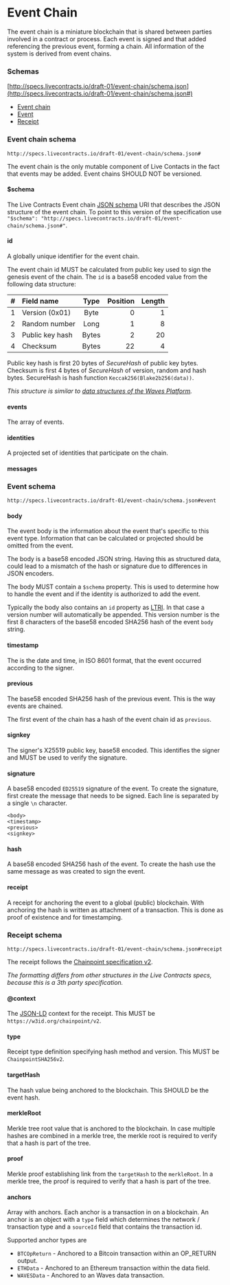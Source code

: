 # Event Chain

The event chain is a miniature blockchain that is shared between parties involved in a contract or process. Each event is signed and that added referencing the previous event, forming a chain. All information of the system is derived from event chains.

### Schemas

[http://specs.livecontracts.io/draft-01/event-chain/schema.json](http://specs.livecontracts.io/draft-01/event-chain/schema.json#)

* [Event chain](./#event-chain-schema)
* [Event](./#event-schema)
* [Receipt](./#receipt-schema)

### Event chain schema

`http://specs.livecontracts.io/draft-01/event-chain/schema.json#`

The event chain is the only mutable component of Live Contacts in the fact that events may be added. Event chains SHOULD NOT be versioned.

#### $schema

The Live Contracts Event chain [JSON schema](http://json-schema.org) URI that describes the JSON structure of the event chain. To point to this version of the specification use `"$schema": "http://specs.livecontracts.io/draft-01/event-chain/schema.json#"`.

#### id

A globally unique identifier for the event chain.

The event chain id MUST be calculated from public key used to sign the genesis event of the chain. The `id` is a base58 encoded value from the following data structure:

| \# | Field name | Type | Position | Length |
| ---: | :--- | :---: | ---: | ---: |
| 1 | Version \(0x01\) | Byte | 0 | 1 |
| 2 | Random number | Long | 1 | 8 |
| 3 | Public key hash | Bytes | 2 | 20 |
| 4 | Checksum | Bytes | 22 | 4 |

Public key hash is first 20 bytes of _SecureHash_ of public key bytes. Checksum is first 4 bytes of _SecureHash_ of version, random and hash bytes. SecureHash is hash function `Keccak256(Blake2b256(data))`.

_This structure is similar to _[_data structures of the Waves Platform_](https://github.com/wavesplatform/Waves/wiki/Data-Structures)_._

#### events

The array of events.

#### identities

A projected set of identities that participate on the chain.

#### messages

### Event schema

`http://specs.livecontracts.io/draft-01/event-chain/schema.json#event`

#### body

The event body is the information about the event that's specific to this event type. Information that can be calculated or projected should be omitted from the event.

The body is a base58 encoded JSON string. Having this as structured data, could lead to a mismatch of the hash or signature due to differences in JSON encoders.

The body MUST contain a `$schema` property. This is used to determine how to handle the event and if the identity is authorized to add the event.

Typically the body also contains an `id` property as [LTRI](https://github.com/legalthings/livecontracts-specs/tree/1f2cef267dfdf6fb694c3f8e878eb0af9a5cc284/00-ltri/README.md). In that case a version number will automatically be appended. This version number is the first 8 characters of the base58 encoded SHA256 hash of the event `body` string.

#### timestamp

The is the date and time, in ISO 8601 format, that the event occurred according to the signer.

#### previous

The base58 encoded SHA256 hash of the previous event. This is the way events are chained.

The first event of the chain has a hash of the event chain id as `previous`.

#### signkey

The signer's X25519 public key, base58 encoded. This identifies the signer and MUST be used to verify the signature.

#### signature

A base58 encoded `ED25519` signature of the event. To create the signature, first create the message that needs to be signed. Each line is separated by a single `\n` character.

```text
<body>
<timestamp>
<previous>
<signkey>
```

#### hash

A base58 encoded SHA256 hash of the event. To create the hash use the same message as was created to sign the event.

#### receipt

A receipt for anchoring the event to a global \(public\) blockchain. With anchoring the hash is written as attachment of a transaction. This is done as proof of existence and for timestamping.

### Receipt schema

`http://specs.livecontracts.io/draft-01/event-chain/schema.json#receipt`

The receipt follows the [Chainpoint specification v2](https://chainpoint.org/).

_The formatting differs from other structures in the Live Contracts specs, because this is a 3th party specification._

#### @context

The [JSON-LD](https://json-ld.org/) context for the receipt. This MUST be `https://w3id.org/chainpoint/v2`.

#### type

Receipt type definition specifying hash method and version. This MUST be `ChainpointSHA256v2`.

#### targetHash

The hash value being anchored to the blockchain. This SHOULD be the event hash.

#### merkleRoot

Merkle tree root value that is anchored to the blockchain. In case multiple hashes are combined in a merkle tree, the merkle root is required to verify that a hash is part of the tree.

#### proof

Merkle proof establishing link from the `targetHash` to the `merkleRoot`. In a merkle tree, the proof is required to verify that a hash is part of the tree.

#### anchors

Array with anchors. Each anchor is a transaction in on a blockchain. An anchor is an object with a `type` field which determines the network / transaction type and a `sourceId` field that contains the transaction id.

Supported anchor types are

* `BTCOpReturn` - Anchored to a Bitcoin transaction within an OP\_RETURN output.
* `ETHData` - Anchored to an Ethereum transaction within the data field.
* `WAVESData` - Anchored to an Waves data transaction.

